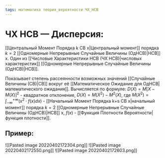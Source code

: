 ```yaml
---
tags: математика теория_вероятности ЧХ_НСВ
---
```

# ЧХ НСВ — Дисперсия:
[[Центральный Момент Порядка k СВ x|Центральный момент]] порядка $k = 2$ [[Одномерные Непрерывные Случайные Величины (ОдНСВ)|НСВ]] x.
Один из [[Числовые Характеристики НСВ (ЧХ НСВ)|числовых характеристик]] [[Одномерные Непрерывные Случайные Величины (ОдНСВ)|НСВ]].

Показывает степень рассеянности возможных значений [[Случайные Величины (СВ)|СВ]] вокруг её [[Математическое Ожидание для ОдНСВ|математического ожидания]]. Вычисляется по формуле: $D(X) = M[X-M(X)]^2$ - квадратное отклонение, $D(X) = M(X^2) - M^2(X)$, где $M(X^2) = \int^{+\infty}_{-\infty}{(x^2\cdot f(x)dx)}$ - [[Начальный Момент Порядка k+s СВ x|начальный момент]] порядка $k = 2$ [[Одномерные Непрерывные Случайные Величины (ОдНСВ)|НСВ]] x, $f(x)$ - [[Функция Плотности Вероятности|функция плотности]].

## Пример:
![[Pasted image 20220402172304.png]]
![[Pasted image 20220402172550.png]]
![[Pasted image 20220402172603.png]]